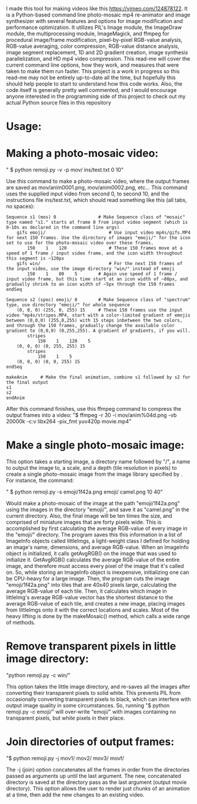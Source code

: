 I made this tool for making videos like this https://vimeo.com/124878122. It is a Python-based command line photo-mosaic mp4 re-animator and image synthesizer with several features and options for image modification and performance optimization. It utilizes PIL's Image module, the ImageDraw module, the multiprocessing module, ImageMagick, and ffmpeg for procedural image/frame modification, pixel-by-pixel RGB-value analysis, RGB-value averaging, color compression, RGB-value distance analysis, image segment replacement, 1D and 2D gradient creation, image synthesis parallelization, and HD mp4 video compression. This read-me will cover the current command line options, how they work, and measures that were taken to make them run faster. This project is a work in progress so this read-me may not be entirely up-to-date all the time, but hopefully this should help people to start to understand how this code works. Also, the code itself is generally pretty well commented, and I would encourage anyone interested in the programming side of this project to check out my actual Python source files in this repository 

Usage:
======

Making a photo-mosaic video:
===========================

" $ python remoji.py -v -p mov/ ins/test.txt 0 10"

Use this command to make a photo-mosaic video, where the output frames are saved as mov/anim0001.png, mov/anim0002.png, etc... This command uses the supplied input video from second 0, to second 10, and the instructions file ins/test.txt, which should read something like this (all tabs, no spaces):

    Sequence s1 (mos) 0                # Make Sequence class of "mosaic" type named "s1." starts at frame 0 from input video segment (which is 0-10s as declared in the command line args)
        gifs emoji/                        # Use input video mp4s/gifs.MP4 for next 150 frames. Use the directory of images "emoji/" for the icon set to use for the photo-mosaic video over these frames.
            150    1    120                # These 150 frames move at a speed of 1 frame / input video frame, and the icon width throughout this segment is ~120px
        gifs win/                          # For the next 150 frames of the input video, use the image directory "win/" instead of emoji
            150    1    80    5        # Again use speed of 1 frame / input video frame, but this time start at an icon width of ~80px, and gradually shrink to an icon width of ~5px through the 150 frames
    endSeq

    Sequence s2 (spec) emoji/ 0	       # Make Sequence class of "spectrum" type, use directory "emoji/" for whole sequence
        (0, 0, 0) (255, 0, 255) 15     # These 150 frames use the input video "mp4s/stripes.MP4, start with a color-limited gradient of emojis between (0,0,0) (255,0,255) with 15 steps inbetween the two colors, and through the 150 frames, gradually change the available color gradient to (0,0,0) (0,255,255). A gradient of gradients, if you will.
            stripes
                150    1    120    5
        (0, 0, 0) (0, 255, 255) 15
            stripes
                150    1    5
        (0, 0, 0) (0, 0, 255) 15
    endSeq

    makeAnim     # Make the final animation, combine s1 followed by s2 for the final output
    s1
    s2
    endAnim

After this command finishes, use this ffmpeg command to compress the output frames into a video:
"$ ffmpeg -r 30 -i mov/anim%04d.png -vb 20000k -c:v libx264 -pix_fmt yuv420p movie.mp4"

Make a single photo-mosaic image:
=================================

This option takes a starting image, a directory name followed by "/", a name to output the image to, a scale, and a depth (tile resolution in pixels) to create a single photo-mosaic image from the image library specified by <little image directory>. For instance, the command: 

" $ python remoji.py -s emoji/1f42a.png emoji/ camel.png 10 40" 

Would make a photo-mosaic of the image at the path "emoji/1f42a.png" using the images in the directory "emoji/", and save it as "camel.png" in the current directory. Also, the final image will be ten times the size, and comprised of miniature images that are forty pixels wide. This is accomplished by first calculating the average RGB-value of every image in the "emoji/" directory. The program saves this this information in a list of ImageInfo objects called littleImgs, a light-weight class I defined for holding an image's name, dimensions, and average RGB-value. When an ImageInfo object is initialized, it calls getAvgRGB() on the image that was used to initialize it. GetAvgRGB() calculates the average RGB-value of the entire image, and therefore must access every pixel of the image that it's called on. So, while storing an ImageInfo object is inexpensive, initializing one can be CPU-heavy for a large image. Then, the program cuts the image "emoji/1f42a.png" into tiles that are 40x40 pixels large, calculating the average RGB-value of each tile. Then, it calculates which image in littleImg's average RGB-value vector has the shortest distance to the average RGB-value of each tile, and creates a new image, placing images from littleImgs onto it with the correct locations and scales. Most of the heavy lifting is done by the makeMosaic() method, which calls a wide range of methods. 

Remove transparent pixels in little image directory:
====================================================
"python remoji.py -c win/"
	 
This option takes the little image directory, and re-saves all the images after converting their transparent pixels to solid white. This prevents PIL from occasionally converting transparent pixels to black, which can interfere with output image quality in some circumstances. So, running "$ python remoji.py -c emoji/" will over-write "emoji/" with images containing no transparent pixels, but white pixels in their place. 

Join directories of output frames: 
==================================
"$ python remoji.py -j mov1/ mov2/ mov3/ movf/

The -j (join) option concatenates all the frames in order from the directories passed as arguments up until the last argument. The new, concatenated directory is saved at the directory pass as the last argument (output movie directory). This option allows the user to render just chunks of an animation at a time, then add the new changes to an existing video.
